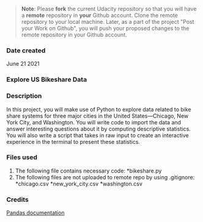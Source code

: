 >**Note**: Please **fork** the current Udacity repository so that you will have a **remote** repository in **your** Github account. Clone the remote repository to your local machine. Later, as a part of the project "Post your Work on Github", you will push your proposed changes to the remote repository in your Github account.

### Date created
June 21 2021

### Explore US Bikeshare Data


### Description
In this project, you will make use of Python to explore data related to bike share systems for three major cities in the United States—Chicago, New York City, and Washington. You will write code to import the data and answer interesting questions about it by computing descriptive statistics. You will also write a script that takes in raw input to create an interactive experience in the terminal to present these statistics.


### Files used
1. The following file contains necessary code:
  *bikeshare.py
2. The following files are not uploaded to remote repo by using .gitignore:
  *chicago.csv
  *new_york_city.csv
  *washington.csv

### Credits
[Pandas documentation](https://pandas.pydata.org/docs/)

